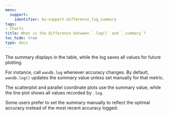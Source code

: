 ```yaml
---
menu:
  support:
    identifier: ko-support-difference_log_summary
tags:
- Charts
title: What is the difference between `.log()` and `.summary`?
toc_hide: true
type: docs
---
```


The summary displays in the table, while the log saves all values for future plotting.

For instance, call `wandb.log` whenever accuracy changes. By default, `wandb.log()` updates the summary value unless set manually for that metric.

The scatterplot and parallel coordinate plots use the summary value, while the line plot shows all values recorded by `.log`.

Some users prefer to set the summary manually to reflect the optimal accuracy instead of the most recent accuracy logged.